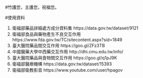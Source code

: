 
#竹護您，主護您，祝福您。

#使用資料
<ol>
<li>衛福部藥品詳細處方成分資料集 https://data.gov.tw/dataset/9121 </i>
<li>衛福部食品與藥物產生不良交互作用 https://www.fda.gov.tw/TC/sitecontent.aspx?sid=1849</li>
<li>臺大醫院藥品間交互作用 https://goo.gl/ZFz3TB</li>
<li>中國醫藥大學中西藥交互作用 http://dhi.cmu.edu.tw/info/</li>
<li>臺大醫院藥品與食物間交互作用 https://goo.gl/q1pJ9K</li>
<li>衛福部醫療機構 https://data.gov.tw/dataset/15393</li>
<li>衛福部衛教影音 https://www.youtube.com/user/hpagov</li>
</ol>
